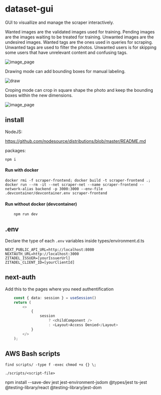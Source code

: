 # dataset-gui

GUI to visuallize and manage the scraper interactively.

Wanted images are the validated images used for training.
Pending images are the images waiting to be treated for training.
Unwanted images are the undesired images.
Wanted tags are the ones used in queries for scraping.
Unwanted tags are used to filter the photos.
Unwanted users is for skipping some users that have unrelevant content and confusing tags.

![image_page](/images/page.png)

Drawing mode can add bounding boxes for manual labeling.

![draw](/images/draw.png)

Croping mode can crop in square shape the photo and keep the bounding boxes within the new dimensions.

![image_page](/images/crop.png)

## install

NodeJS:

https://github.com/nodesource/distributions/blob/master/README.md

packages:

    npm i

#### Run with docker

```shell
docker rmi -f scraper-frontend; docker build -t scraper-frontend .; docker run --rm -it --net scraper-net --name scraper-frontend --network-alias backend -p 3000:3000 --env-file .devcontainer/devcontainer.env scraper-frontend
```

#### Run without docker (devcontainer)
```shell
    npm run dev
```

## .env

Declare the type of each `.env` variables inside types/environment.d.ts

    NEXT_PUBLIC_API_URL=http://localhost:8080
    NEXTAUTH_URL=http://localhost:3000
    ZITADEL_ISSUER=[yourIssuerUrl]
    ZITADEL_CLIENT_ID=[yourClientId]

## next-auth

Add this to the pages where you need authentification

```typescript
    const { data: session } = useSession()
    return (
        <>
            {
                session
                    ? <childComponent />
                    : <Layout>Access Denied</Layout>
            }
        </>
    );
```

## AWS Bash scripts

    find scripts/ -type f -exec chmod +x {} \;    

    ./scripts/<script-file>

npm install --save-dev jest jest-environment-jsdom @types/jest ts-jest @testing-library/react @testing-library/jest-dom
